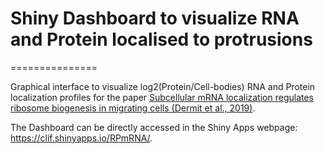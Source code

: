 # Shiny Dashboard to visualize RNA and Protein localised to protrusions

===============

Graphical interface to visualize log2(Protein/Cell-bodies) RNA and Protein localization profiles for the paper [Subcellular mRNA localization regulates ribosome biogenesis in migrating cells (Dermit et al., 2019)](https://www.biorxiv.org/content/10.1101/829739v1). 

The Dashboard can be directly accessed in the Shiny Apps webpage: https://clif.shinyapps.io/RPmRNA/.
